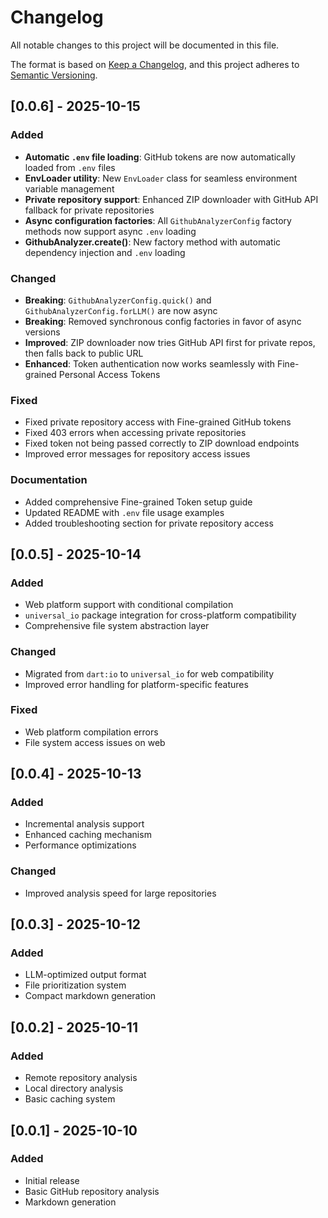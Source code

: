 # Changelog

All notable changes to this project will be documented in this file.

The format is based on [Keep a Changelog](https://keepachangelog.com/en/1.0.0/),
and this project adheres to [Semantic Versioning](https://semver.org/spec/v2.0.0.html).

## [0.0.6] - 2025-10-15

### Added
- **Automatic `.env` file loading**: GitHub tokens are now automatically loaded from `.env` files
- **EnvLoader utility**: New `EnvLoader` class for seamless environment variable management
- **Private repository support**: Enhanced ZIP downloader with GitHub API fallback for private repositories
- **Async configuration factories**: All `GithubAnalyzerConfig` factory methods now support async `.env` loading
- **GithubAnalyzer.create()**: New factory method with automatic dependency injection and `.env` loading

### Changed
- **Breaking**: `GithubAnalyzerConfig.quick()` and `GithubAnalyzerConfig.forLLM()` are now async
- **Breaking**: Removed synchronous config factories in favor of async versions
- **Improved**: ZIP downloader now tries GitHub API first for private repos, then falls back to public URL
- **Enhanced**: Token authentication now works seamlessly with Fine-grained Personal Access Tokens

### Fixed
- Fixed private repository access with Fine-grained GitHub tokens
- Fixed 403 errors when accessing private repositories
- Fixed token not being passed correctly to ZIP download endpoints
- Improved error messages for repository access issues

### Documentation
- Added comprehensive Fine-grained Token setup guide
- Updated README with `.env` file usage examples
- Added troubleshooting section for private repository access

## [0.0.5] - 2025-10-14

### Added
- Web platform support with conditional compilation
- `universal_io` package integration for cross-platform compatibility
- Comprehensive file system abstraction layer

### Changed
- Migrated from `dart:io` to `universal_io` for web compatibility
- Improved error handling for platform-specific features

### Fixed
- Web platform compilation errors
- File system access issues on web

## [0.0.4] - 2025-10-13

### Added
- Incremental analysis support
- Enhanced caching mechanism
- Performance optimizations

### Changed
- Improved analysis speed for large repositories

## [0.0.3] - 2025-10-12

### Added
- LLM-optimized output format
- File prioritization system
- Compact markdown generation

## [0.0.2] - 2025-10-11

### Added
- Remote repository analysis
- Local directory analysis
- Basic caching system

## [0.0.1] - 2025-10-10

### Added
- Initial release
- Basic GitHub repository analysis
- Markdown generation

